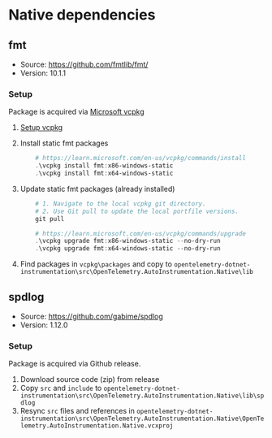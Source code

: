 # Native dependencies

## fmt

* Source: <https://github.com/fmtlib/fmt/>
* Version: 10.1.1

### Setup

Package is acquired via [Microsoft vcpkg](https://github.com/microsoft/vcpkg)

1. [Setup vcpkg](https://github.com/microsoft/vcpkg#quick-start-windows)
1. Install static fmt packages

    ```powershell
        # https://learn.microsoft.com/en-us/vcpkg/commands/install
        .\vcpkg install fmt:x86-windows-static
        .\vcpkg install fmt:x64-windows-static
    ```

1. Update static fmt packages (already installed)

    ```powershell
        # 1. Navigate to the local vcpkg git directory.
        # 2. Use Git pull to update the local portfile versions.
        git pull

        # https://learn.microsoft.com/en-us/vcpkg/commands/upgrade
        .\vcpkg upgrade fmt:x86-windows-static --no-dry-run
        .\vcpkg upgrade fmt:x64-windows-static --no-dry-run
    ```

1. Find packages in `vcpkg\packages` and copy to `opentelemetry-dotnet-instrumentation\src\OpenTelemetry.AutoInstrumentation.Native\lib`

## spdlog

* Source: <https://github.com/gabime/spdlog>
* Version: 1.12.0

### Setup

Package is acquired via Github release.

1. Download source code (zip) from release
1. Copy `src` and `include` to `opentelemetry-dotnet-instrumentation\src\OpenTelemetry.AutoInstrumentation.Native\lib\spdlog`
1. Resync `src` files and references in `opentelemetry-dotnet-instrumentation\src\OpenTelemetry.AutoInstrumentation.Native\OpenTelemetry.AutoInstrumentation.Native.vcxproj`
